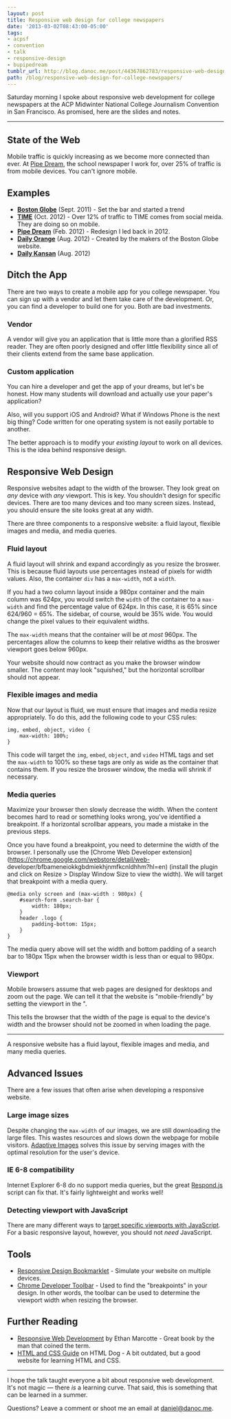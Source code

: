 ```yaml
---
layout: post
title: Responsive web design for college newspapers
date: '2013-03-02T08:43:00-05:00'
tags:
- acpsf
- convention
- talk
- responsive-design
- bupipedream
tumblr_url: http://blog.danoc.me/post/44367862783/responsive-web-design-for-college-newspapers
path: /blog/responsive-web-design-for-college-newspapers/
---
```


Saturday morning I spoke about responsive web development for college newspapers at the ACP Midwinter National College Journalism Convention in San Francisco. As promised, here are the slides and notes.

* * *

## State of the Web

Mobile traffic is quickly increasing as we become more connected than ever. At [Pipe Dream](http://www.bupipedream.com/), the school newspaper I work for, over 25% of traffic is from mobile devices. You can't ignore mobile.

## Examples

  * **[Boston Globe](http://bostonglobe.com/)** (Sept. 2011) - Set the bar and started a trend
  * **[TIME](http://time.com)** (Oct. 2012) - Over 12% of traffic to TIME comes from social meida. They are doing so on mobile.
  * **[Pipe Dream](http://bupd.me/)** (Feb. 2012) - Redesign I led back in 2012.
  * **[Daily Orange](http://dailyorange.com/)** (Aug. 2012) - Created by the makers of the Boston Globe website.
  * **[Daily Kansan](http://kansan.com/)** (Aug. 2012)

## Ditch the App

There are two ways to create a mobile app for you college newspaper. You can sign up with a vendor and let them take care of the development. Or, you can find a developer to build one for you. Both are bad investments.

### Vendor

A vendor will give you an application that is little more than a glorified RSS reader. They are often poorly designed and offer little flexibility since all of their clients extend from the same base application.

### Custom application

You can hire a developer and get the app of your dreams, but let's be honest. How many students will download and actually use your paper's application?

Also, will you support iOS and Android? What if Windows Phone is the next big thing? Code written for one operating system is not easily portable to another.

The better approach is to modify your _existing layout_ to work on all devices. This is the idea behind responsive design.

## Responsive Web Design

Responsive websites adapt to the width of the browser. They look great on _any_ device with _any_ viewport. This is key. You shouldn't design for specific devices. There are too many devices and too many screen sizes. Instead, you should ensure the site looks great at any width.

There are three components to a responsive website: a fluid layout, flexible images and media, and media queries.

### Fluid layout

A fluid layout will shrink and expand accordingly as you resize the broswer. This is because fluid layouts use percentages instead of pixels for width values. Also, the container `div` has a `max-width`, not a `width`.

If you had a two column layout inside a 980px container and the main column was 624px, you would switch the `width` of the container to a `max-width` and find the percentage value of 624px. In this case, it is 65% since 624/960 = 65%. The sidebar, of course, would be 35% wide. You would change the pixel values to their equivalent widths.

The `max-width` means that the container will be _at most_ 960px. The percentages allow the columns to keep their relative widths as the broswer viewport goes below 960px.

Your website should now contract as you make the browser window smaller. The content may look "squished," but the horizontal scrollbar should not appear.

### Flexible images and media

Now that our layout is fluid, we must ensure that images and media resize appropriately. To do this, add the following code to your CSS rules:

    img, embed, object, video {
        max-width: 100%;
    }

This code will target the `img`, `embed`, `object`, and `video` HTML tags and set the `max-width` to 100% so these tags are only as wide as the container that contains them. If you resize the broswer window, the media will shrink if necessary.

### Media queries

Maximize your browser then slowly decrease the width. When the content becomes hard to read or something looks wrong, you've identified a breakpoint. If a horizontal scrollbar appears, you made a mistake in the previous steps.

Once you have found a breakpoint, you need to determine the width of the browser. I personally use the [Chrome Web Developer extension](https://chrome.google.com/webstore/detail/web- developer/bfbameneiokkgbdmiekhjnmfkcnldhhm?hl=en) (install the plugin and click on Resize > Display Window Size to view the width). We will target that breakpoint with a media query.

    @media only screen and (max-width : 980px) {
        #search-form .search-bar {
            width: 180px;
        }
        header .logo {
            padding-bottom: 15px;
        }
    }

The media query above will set the width and bottom padding of a search bar to 180px 15px when the browser width is less than or equal to 980px.

### Viewport

Mobile browsers assume that web pages are designed for desktops and zoom out the page. We can tell it that the website is "mobile-friendly" by setting the viewport in the ".

This tells the browser that the width of the page is equal to the device's width and the browser should not be zoomed in when loading the page.

* * *

A responsive website has a fluid layout, flexible images and media, and many media queries.

## Advanced Issues

There are a few issues that often arise when developing a responsive website.

### Large image sizes

Despite changing the `max-width` of our images, we are still downloading the large files. This wastes resources and slows down the webpage for mobile visitors. [Adaptive Images](http://adaptive-images.com/) solves this issue by serving images with the optimal resolution for the user's device.

### IE 6-8 compatibility

Internet Explorer 6-8 do no support media queries, but the great [Respond.js](https://github.com/scottjehl/Respond) script can fix that. It's fairly lightweight and works well!

### Detecting viewport with JavaScript

There are many different ways to [target specific viewports with JavaScript](http://responsejs.com/labs/dimensions/). For a basic responsive layout, however, you should not _need_ JavaScript.

## Tools

  * [Responsive Design Bookmarklet](http://responsive.victorcoulon.fr/) \- Simulate your website on multiple devices.
  * [Chrome Developer Toolbar](https://chrome.google.com/webstore/detail/web-developer/bfbameneiokkgbdmiekhjnmfkcnldhhm) \- Used to find the "breakpoints" in your design. In other words, the toolbar can be used to determine the viewport width when resizing the browser.

## Further Reading

  * [Responsive Web Development](http://www.abookapart.com/products/responsive-web-design) by Ethan Marcotte - Great book by the man that coined the term.
  * [HTML and CSS Guide](http://htmldog.com/) on HTML Dog - A bit outdated, but a good website for learning HTML and CSS.

* * *

I hope the talk taught everyone a bit about responsive web development. It's not magic — there _is_ a learning curve. That said, this is something that can be learned in a summer.

Questions? Leave a comment or shoot me an email at [daniel@danoc.me](mailto:daniel@danoc.me).
